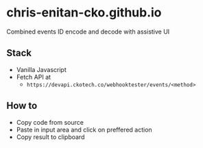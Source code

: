 # chris-enitan-cko.github.io
Combined events ID encode and decode with assistive UI

## Stack 
- Vanilla Javascript
- Fetch API at 
    - `https://devapi.ckotech.co/webhooktester/events/<method>`

## How to
- Copy code from source
- Paste in input area and click on preffered action
- Copy result to clipboard


